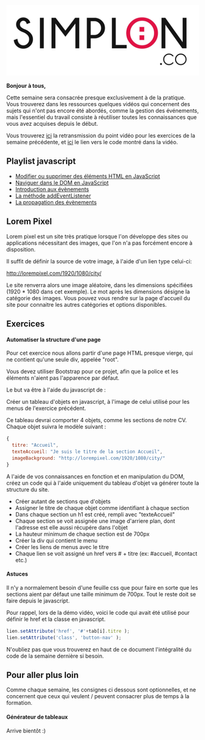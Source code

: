 ![image alt text](image_0.jpg)

**Bonjour à tous,**

Cette semaine sera consacrée presque exclusivement à de la pratique. Vous trouverez dans les ressources quelques vidéos qui concernent des sujets qui n'ont pas encore été abordés, comme la gestion des événements, mais l'essentiel du travail consiste à réutiliser toutes les connaissances que vous avez acquises depuis le début.

Vous trouverez [ici](https://www.youtube.com/watch?v=vGoyZD-TA28) la retransmission du point vidéo pour les exercices de la semaine précédente, et [ici](https://github.com/tonytiratay/parcours-full-stack/blob/master/demos/cv/index.js) le lien vers le code montré dans la vidéo.

## Playlist javascript


* [Modifier ou supprimer des éléments HTML en JavaScript](https://www.youtube.com/watch?v=o7gVp33dLDE&list=PLwLsbqvBlImFB8AuT6ENIg-s87ys4yGWI&index=36)
* [Naviguer dans le DOM en JavaScript](https://www.youtube.com/watch?v=VRdz6g6nOT4&list=PLwLsbqvBlImFB8AuT6ENIg-s87ys4yGWI&index=37)
* [Introduction aux évènements](https://www.youtube.com/watch?v=3Qin-KZN1dE&list=PLwLsbqvBlImFB8AuT6ENIg-s87ys4yGWI&index=38)
* [La méthode addEventListener](https://www.youtube.com/watch?v=ierLz3rZ0Vk&list=PLwLsbqvBlImFB8AuT6ENIg-s87ys4yGWI&index=39)
* [La propagation des évènements](https://www.youtube.com/watch?v=q10j1QGGjq4&list=PLwLsbqvBlImFB8AuT6ENIg-s87ys4yGWI&index=40)

## Lorem Pixel

Lorem pixel est un site très pratique lorsque l'on développe des sites ou applications nécessitant des images, que l'on n'a pas forcément encore à disposition.

Il suffit de définir la source de votre image, à l'aide d'un lien type celui-ci:

http://lorempixel.com/1920/1080/city/

Le site renverra alors une image aléatoire, dans les dimensions spécifiées (1920 * 1080 dans cet exemple). Le mot après les dimensions désigne la catégorie des images. Vous pouvez vous rendre sur la page d'accueil du site pour connaitre les autres catégories et options disponibles.

## Exercices

#### Automatiser la structure d'une page

Pour cet exercice nous allons partir d'une page HTML presque vierge, qui ne contient qu'une seule div, appelée "root".

Vous devez utiliser Bootstrap pour ce projet, afin que la police et les éléments n'aient pas l'apparence par défaut.

Le but va être à l'aide du javascript de :

Créer un tableau d'objets en javascript, à l'image de celui utilisé pour les menus de l'exercice précédent.

Ce tableau devrai comporter 4 objets, comme les sections de notre CV. Chaque objet suivra le modèle suivant :

```javascript
{
  titre: "Accueil",
  texteAccueil: "Je suis le titre de la section Accueil",
  imageBackground: "http://lorempixel.com/1920/1080/city/"
}
```

A l'aide de vos connaissances en fonction et en manipulation du DOM, créez un code qui à l'aide uniquement du tableau d'objet va générer toute la structure du site.

* Créer autant de sections que d'objets
* Assigner le titre de chaque objet comme identifiant à chaque section
* Dans chaque section un h1 est créé, rempli avec "texteAccueil"
* Chaque section se voit assignée une image d'arriere plan, dont l'adresse est elle aussi récupére dans l'objet
* La hauteur minimum de chaque section est de 700px
* Créer la div qui contient le menu
* Créer les liens de menus  avec le titre
* Chaque lien se voit assigné un href vers # + titre (ex: #accueil, #contact etc.)

#### Astuces

Il n'y a normalement besoin d'une feuille css que pour faire en sorte que les sections aient par défaut une taille minimum de 700px. Tout le reste doit se faire depuis le javascript.

Pour rappel, lors de la démo vidéo, voici le code qui avait été utilisé pour définir le href et la classe en javascript.

```javascript
lien.setAttribute('href', '#'+tab[i].titre );
lien.setAttribute('class', 'button-nav' );
```

N'oubliez pas que vous trouverez en haut de ce document l'intégralité du code de la semaine dernière si besoin.

## Pour aller plus loin

Comme chaque semaine, les consignes ci dessous sont optionnelles, et ne concernent que ceux qui veulent / peuvent consacrer plus de temps à la formation.


#### Générateur de tableaux

Arrive bientôt :)
